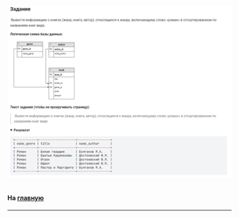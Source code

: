 

<img src="../art/2.2.4.task.png" alt="solution" >

```sql 

```
#### На [главную](https://github.com/BEPb/stepik_sql#readme)

---


